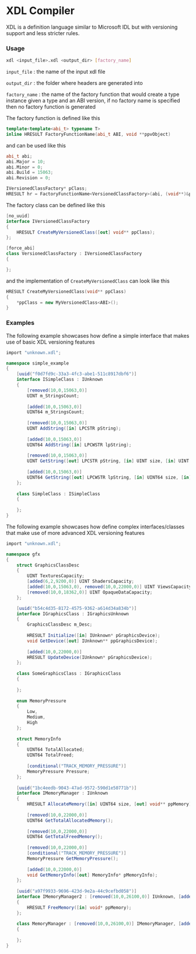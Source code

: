 # XDL Compiler

XDL is a definition language similar to Microsoft IDL but with versioning support and less stricter rules.

### Usage

```bash
xdl <input_file>.xdl <output_dir> [factory_name]
```

`input_file` : the name of the input xdl file

`output_dir` : the folder where headers are generated into

`factory_name` : the name of the factory function that would create a type instance given a type and an ABI version, if no factory name is specified then no factory function is generated

The factory function is defined like this

```cpp
template<template<abi_t> typename T>
inline HRESULT FactoryFunctionName(abi_t ABI, void **ppvObject)
```

and can be used like this

```cpp
abi_t abi;
abi.Major = 10;
abi.Minor = 0;
abi.Build = 15063;
abi.Revision = 0;

IVersionedClassFactory* pClass;
HRESULT hr = FactoryFunctionName<VersionedClassFactory>(abi, (void**)&pClass);
```

The factory class can be defined like this

```csharp
[no_uuid]
interface IVersionedClassFactory
{
    HRESULT CreateMyVersionedClass([out] void** ppClass);
};

[force_abi]
class VersionedClassFactory : IVersionedClassFactory
{

};
```

and the implementation of `CreateMyVersionedClass` can look like this

```cpp
HRESULT CreateMyVersionedClass(void** ppClass)
{
    *ppClass = new MyVersionedClass<ABI>();
}
```

### Examples

The following example showcases how define a simple interface that makes use of basic XDL versioning features

```csharp
import "unknown.xdl";

namespace simple_example
{
	[uuid("f0d7fd9c-33a3-4fc3-abe1-511c8917dbf6")]
	interface ISimpleClass : IUnknown
	{
		[removed(10,0,15063,0)]
		UINT m_StringsCount;
		
		[added(10,0,15063,0)]
		UINT64 m_StringsCount;
		
		[removed(10,0,15063,0)]
		UINT AddString([in] LPCSTR pString);
		
		[added(10,0,15063,0)]
		UINT64 AddString([in] LPCWSTR lpString);
		
		[removed(10,0,15063,0)]
		UINT GetString([out] LPCSTR pString, [in] UINT size, [in] UINT index);
		
		[added(10,0,15063,0)]
		UINT64 GetString([out] LPCWSTR lpString, [in] UINT64 size, [in] UINT64 index);
	};
	
	class SimpleClass : ISimpleClass
	{
		
	};
}
```

The following example showcases how define complex interfaces/classes that make use of more advanced XDL versioning features

```csharp
import "unknown.xdl";

namespace gfx
{
	struct GraphicsClassDesc
	{
		UINT TexturesCapacity;
		[added(6,2,9200,0)] UINT ShadersCapacity;
		[added(10,0,15063,0), removed(10,0,22000,0)] UINT ViewsCapacity;
		[removed(10,0,18362,0)] UINT OpaqueDataCapacity;
	};

	[uuid("b54c4d35-8172-4575-9362-a614d34a834b")]
	interface IGraphicsClass : IGraphicsUnknown
	{
		GraphicsClassDesc m_Desc;
		
		HRESULT Initialize([in] IUnknown* pGraphicsDevice);
		void GetDevice([out] IUnknown** ppGraphicsDevice);
		
		[added(10,0,22000,0)]
		HRESULT UpdateDevice(IUnknown* pGraphicsDevice);
	};
	
	class SomeGraphicsClass : IGraphicsClass
	{
		
	};
	
	enum MemoryPressure
	{
		Low,
		Medium,
		High
	};
	
	struct MemoryInfo
	{
		UINT64 TotalAllocated;
		UINT64 TotalFreed;
		
		[conditional("TRACK_MEMORY_PRESSURE")]
		MemoryPressure Pressure;
	};
	
	[uuid("1bc4eedb-9043-47ad-9572-590d1e50771b")]
	interface IMemoryManager : IUnknown
	{
		HRESULT AllocateMemory([in] UINT64 size, [out] void** ppMemory);
		
		[removed(10,0,22000,0)]
		UINT64 GetTotalAllocatedMemory();
		
		[removed(10,0,22000,0)]
		UINT64 GetTotalFreedMemory();
		
		[removed(10,0,22000,0)]
		[conditional("TRACK_MEMORY_PRESSURE")]
		MemoryPressure GetMemoryPressure();
		
		[added(10,0,22000,0)]
		void GetMemoryInfo([out] MemoryInfo* pMemoryInfo);
	};
	
	[uuid("a97f9933-9696-423d-9e2a-44c9cefbd058")]
	interface IMemoryManager2 : [removed(10,0,26100,0)] IUnknown, [added(10,0,26100,0)] IMemoryManager
	{
		HRESULT FreeMemory([in] void* ppMemory);
	};
	
	class MemoryManager : [removed(10,0,26100,0)] IMemoryManager, [added(10,0,22631,0)] IMemoryManager2
	{
		
	};
}
```